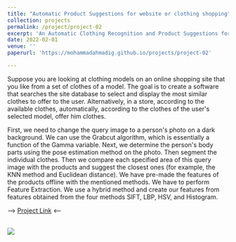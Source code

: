 ```yaml
---
title: "Automatic Product Suggestions for website or clothing shopping"
collection: projects
permalink: /project/project-02
excerpt: 'An Automatic Clothing Recognition and Product Suggestions for website or clothing shopping is proposed.'
date: 2022-02-01
venue: ''
paperurl: 'https://mohammadahmadig.github.io/projects/project-02'

---
```

Suppose you are looking at clothing models on an online shopping site that you like from a set of clothes of a model. The goal is to create a software that searches the site database to select and display the most similar clothes to offer to the user. Alternatively, in a store, according to the available clothes, automatically, according to the clothes of the user's selected model, offer him clothes.

First, we need to change the query image to a person's photo on a dark background. We can use the Grabcut algorithm, which is essentially a function of the Gamma variable. Next, we determine the person's body parts using the pose estimation method on the photo. Then segment the individual clothes. Then we compare each specified area of this query image with the products and suggest the closest ones (for example, the KNN method and Euclidean distance). We have pre-made the features of the products offline with the mentioned methods. We have to perform Feature Extraction. We use a hybrid method and create our features from features obtained from the four methods SIFT, LBP, HSV, and Histogram.

--> [Project Link](https://github.com/MohammadAhmadig/Clothing-Recognition-and-Segmentation-for-Automatic-Product-Suggestions) <--


<br/><img src='https://github.com/MohammadAhmadig/MohammadAhmadig.github.io/blob/master/images/automatic-product.png'>
